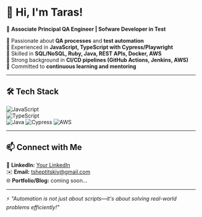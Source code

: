 # 👋 Hi, I'm Taras!  

🚀 **Associate Principal QA Engineer | Sofware Developer in Test**  

🔹 Passionate about **QA processes** and **test automation**  
🔹 Experienced in **JavaScript, TypeScript with Cypress/Playwright**  
🔹 Skilled in **SQL/NoSQL, Ruby, Java, REST APIs, Docker, AWS**  
🔹 Strong background in **CI/CD pipelines (GitHub Actions, Jenkins, AWS)**  
🔹 Committed to **continuous learning and mentoring**  

---

## 🛠️ Tech Stack  
![JavaScript](https://img.shields.io/badge/JavaScript-F7DF1E?style=for-the-badge&logo=javascript&logoColor=black)  
![TypeScript](https://img.shields.io/badge/TypeScript-007ACC?style=for-the-badge&logo=typescript&logoColor=white)  
![Java](https://img.shields.io/badge/Java-ED8B00?style=for-the-badge&logo=openjdk&logoColor=white)
![Cypress](https://img.shields.io/badge/Cypress-17202C?style=for-the-badge&logo=cypress&logoColor=white) 
![AWS](https://img.shields.io/badge/AWS-232F3E?style=for-the-badge&logo=amazon-aws&logoColor=white)

---

## 📫 Connect with Me  
💼 **LinkedIn:** [Your LinkedIn](https://www.linkedin.com/in/tsheptytskyi/)  
✉️ **Email:** [tsheptitskiy@gmail.com](mailto:tsheptitskiy@gmail.com)  
🌐 **Portfolio/Blog:** coming soon... 

---

⚡ *"Automation is not just about scripts—it's about solving real-world problems efficiently!"*  
